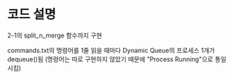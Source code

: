 # 코드 설명

2-1의 split_n_merge 함수까지 구현

commands.txt의 명령어를 1줄 읽을 때마다 Dynamic Queue의 프로세스 1개가 dequeue()됨
(명령어는 따로 구현하지 않았기 때문에 "Process Running"으로 통일시킴)
